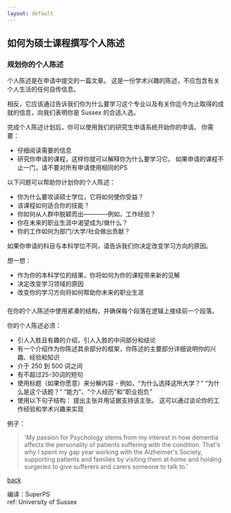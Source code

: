 ```yaml
---
layout: default
---
```


## 如何为硕士课程撰写个人陈述
### 规划你的个人陈述
个人陈述是在申请中提交的一篇文章。 这是一份学术兴趣的陈述，不应包含有关个人生活的任何自传信息。

相反，它应该通过告诉我们你为什么要学习这个专业以及有关你迄今为止取得的成就的信息，向我们表明你是 Sussex 的合适人选。

完成个人陈述计划后，你可以使用我们的研究生申请系统开始你的申请。
你需要：
- 仔细阅读需要的信息
- 研究你申请的课程，这样你就可以解释你为什么要学习它。 如果申请的课程不止一门，请不要对所有申请使用相同的PS

以下问题可以帮助你计划你的个人陈述：
- 你为什么要攻读硕士学位，它将如何使你受益？
- 该课程如何适合你的技能？
- 你如何从人群中脱颖而出————例如，工作经验？
- 你在未来的职业生涯中渴望成为/做什么？
- 你的工作如何为部门/大学/社会做出贡献？

如果你申请的科目与本科学位不同，请告诉我们你决定改变学习方向的原因。

想一想：
- 作为你的本科学位的结果，你将如何为你的课程带来新的见解
- 决定改变学习领域的原因
- 改变你的学习方向将如何帮助你未来的职业生涯

###
在你的个人陈述中使用紧凑的结构，并确保每个段落在逻辑上接续前一个段落。

你的个人陈述必须：
- 引人入胜且有趣的介绍，引人入胜的中间部分和结论
- 有一个介绍作为你陈述其余部分的框架，你陈述的主要部分详细说明你的兴趣、经验和知识
- 介于 250 到 500 词之间
- 有不超过25-30词的短句
- 使用标题（如果你愿意）来分解内容 - 例如，“为什么选择这所大学？” “为什么是这个话题？” “能力”、“个人经历”和“职业抱负”
- 使用以下句子结构： 提出主张并用证据支持该主张。 这可以通过谈论你的工作经验和学术兴趣来实现

例子：
> 'My passion for Psychology stems from my interest in how dementia affects the personality of patients suffering with the condition. That's why I spent my gap year working with the Alzheimer's Society, supporting patients and families by visiting them at home and holding surgeries to give sufferers and carers someone to talk to.'

[back](../)

编译：SuperPS<br>
ref: University of Sussex
